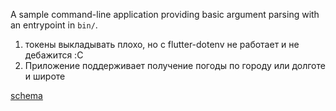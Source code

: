 A sample command-line application providing basic argument parsing with an entrypoint in `bin/`.

1) токены выкладывать плохо, но с flutter-dotenv не работает и не дебажится :C
2) Приложение поддерживает получение погоды по городу или долготе и широте

[schema](example.png)
